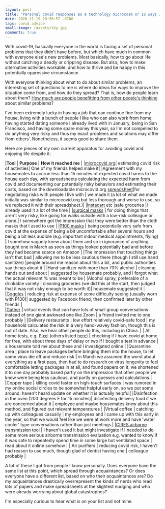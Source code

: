 ```yaml
---
layout: post
title: "Personal covid responses as a technology microcosm or 18 ways I know to make the pandemic suck less"
date: 2020-11-19 23:56:57 -0700
tags: covid advice
small-image: /assets/sky.jpg
comments: true
---
```

With covid-19, basically everyone in the world is facing a set of personal problems that they didn't have before, but which have much in common with everyone else's new problems. Most basically, how to go about life without catching a deadly or crippling disease. But also, how to make alternative activities workable, and how to thrive and be happy in this potentially oppressive circumstance.

With everyone thinking about what to do about similar problems, an interesting set of questions to me is where do ideas for ways to improve the situation come from, and how do they spread? That is, how do people learn about them? [How much are people benefitting from other people's thinking](https://worldspiritsockpuppet.com/2020/11/17/octobillionupling-effort.html) about similar problems?

I've been extremely lucky in having a job that can continue fine from my house, living with a bunch of people I like who can also work from home, having started dating someone I already lived with in January, being in San Francisco, and having some spare money this year, so I'm not compelled to do anything very risky and thus my exact problems and solutions may differ from others'. Nonetheless, it seems good to share them.

Here are pieces of my own current apparatus for avoiding covid and enjoying life despite it:

|**Tool** | **Purpose** | **How it reached me** |
|[microcovid.org](https://www.microcovid.org/)| estimating covid risk of activities| One of my friends helped make it|
|Agreement with my housemates to accrue less than 15 minutes of expected covid harms to the house each day, with spreadsheets calculating the expected harm from covid and documenting our potentially risky behaviors and estimating their costs, based on the downloadable microcovid.org [spreadsheet](https://www.microcovid.org/spreadsheet)|for negotiating risks with people I live with | we made it (a lot of what we made initially was similar to microcovid.org but less thorough and worse to use, so we replaced it with their spreadsheet.)|
|[Instacart](https://instacart.com/) etc |safe groceries |I already used it a lot of the time |
|[surgical masks](https://www.amazon.com/Breathable-Comfortable-Filter-Safety-Outdoor/dp/B08DY8KR3H/ref=sr_1_6?dchild=1&keywords=surgical+masks&qid=1605856365&sr=8-6) | for doing things that aren't very risky, like going for walks outside with a low-risk colleague or alone.| I somewhere got the impression that they were better than the cloth masks that I used to use |
|[P100 masks](https://worldspiritsockpuppet.com/2020/10/22/P100-PSA.html) | being potentially very safe from covid at the expense of being a bit uncomfortable after several hours and being a bit less audible (e.g. important indoor medical appointments, flying) | I somehow vaguely knew about them and so in ignorance of anything bought one in March as soon as things looked potentially bad and before they had become scarce on Amazon |
|The impression that touching things isn't that bad | allowing me to be less cautious there (though I still use hand sanitizer) |people around me reason about this a bit, and public authorities say things about it |
|Hand sanitizer with more than 70% alcohol | cleaning hands out and about | suggested by housemate probably, and I forgot what the actual relevant % was meant to be |
|Alcohol spray, preferable of a drinkable variety | cleaning groceries (we did this at the start, then judged that it was not risky enough to be worth it)| housemate suggested it |
|[Goggles](https://www.amazon.com/gp/product/B0001YXFEI/ref=ppx_yo_dt_b_search_asin_title?ie=UTF8&psc=1) | reducing risk at expense of some difficulty seeing (usually worn with P100)| suggested by Facebook friend, then confirmed later by other friends |               
|[Gather](https://gather.town/) | virtual events that can have lots of small group conversations instead of one giant awkward one like Zoom | a friend invited me to one probably |
|Delivery restaurants | low effort relatively covid-safe food | my household calculated the risk in a very hand-wavey fashion, though this is out of date. Also, we hear other people do this, including in China. |
| At home tests, e.g. [Pixel](https://www.pixel.labcorp.com/) (others listed [here](https://www.goodrx.com/blog/coronavirus-at-home-tests/)) | checking if I have covid at home for free, with about three days of delay or two if I bought a test in advance | a housemate told me about these and I investigated online |
|Quarantine area | place to leave packages before bringing them into the house, to let some virus die off and reduce risk | in March we assumed the worst about everything as a first pass, then had to do research on virus longevity to feel comfortable letting packages in at all, and found papers on it; we shortened it to one day probably based partly on the impression that other people we knew were being less cautious, and partly on guesses and calculations.|
|Copper tape | killing covid faster on high-touch surfaces | was rumored in my online social circles to be somewhat helpful early on, so we put some around; haven't heard update on whether it is actually helpful|
|Disinfection in the oven (200 degrees F for 15 minutes)| disinfecting delivery food if we are concerned about it | employee and maybe housemates knew about this method, and figured out relevant temperatures |
|Virtual coffee | catching up with colleagues casually | my employees and I came up with this early in the year, so that we would feel like we were at work more and have 'water cooler' type conversations rather than just meetings.|
|[CIRES airborne transmission tool](https://cires.colorado.edu/news/covid-19-airborne-transmission-tool-available) | I haven't used it but might investigate if I needed to do some more serious airborne transmission evaluation e.g. wanted to know if it was safe to repeatedly spend time in some large but ventilated space | read about it online somehow |
| Air purifiers | reducing covid risk, I haven't had reason to use much, though glad of dentist having one | colleague probably |

A lot of these I got from people I know personally. Does everyone have the same list at this point, which spread through acquaintances? Or does everyone have a different list, based on who their acquaintances are? Do my acquaintances drastically overrepresent the kinds of nerds who read lots of papers and make spreadsheets at the slightest nudging and who were already worrying about global catastrophes?

I'm especially curious to hear what is on your list and not mine.

